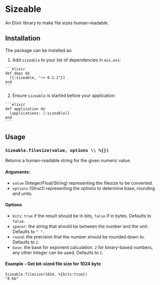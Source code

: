 # Sizeable

An Elixir library to make file sizes human-readable.

## Installation

The package can be installed as:

  1. Add `sizeable` to your list of dependencies in `mix.exs`:

    ```elixir
    def deps do
      [{:sizeable, "~> 0.1.2"}]
    end
    ```

  2. Ensure `sizeable` is started before your application:

    ```elixir
    def application do
      [applications: [:sizeable]]
    end
    ```

## Usage

### `Sizeable.filesize(value, options \\ %{})`

Returns a human-readable string for the given numeric value.

#### Arguments:

- `value` (Integer/Float/String) representing the filesize to be converted.
- `options` (Struct) representing the options to determine base, rounding and units.

#### Options

- `bits`: `true` if the result should be in bits, `false` if in bytes. Defaults to `false`.
- `spacer`: the string that should be between the number and the unit. Defaults to `" "`.
- `round`: the precision that the number should be rounded down to. Defaults to `2`.
- `base`: the base for exponent calculation. `2` for binary-based numbers, any other Integer can be used. Defaults to `2`.

#### Example - Get bit-sized file size for 1024 byte

    Sizeable.filesize(1024, %{bits:true})
    "8 Kb"
